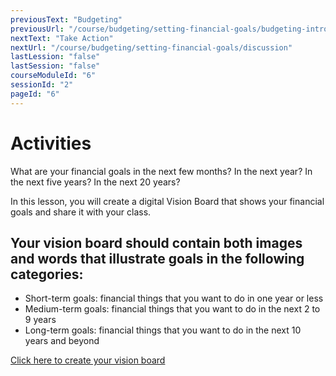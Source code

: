 ```yaml
---
previousText: "Budgeting"
previousUrl: "/course/budgeting/setting-financial-goals/budgeting-intro"
nextText: "Take Action"
nextUrl: "/course/budgeting/setting-financial-goals/discussion"
lastLession: "false"
lastSession: "false"
courseModuleId: "6"
sessionId: "2"
pageId: "6"
---
```



# Activities

What are your financial goals in the next few months? In the next year? In the next five years? In the next 20 years?

In this lesson, you will create a digital Vision Board that shows your financial goals and share it with your class. 

## Your vision board should contain both images and words that illustrate goals in the following categories:

- Short-term goals: financial things that you want to do in one year or less
- Medium-term goals: financial things that you want to do in the next 2 to 9 years
- Long-term goals: financial things that you want to do in the next 10 years and beyond


[Click here to create your vision board](https://jamboard.google.com/d/13_keizrwCVA8uWBApeTaOrxHSIJpzJ03Ozy3zCLEO-g/copy)